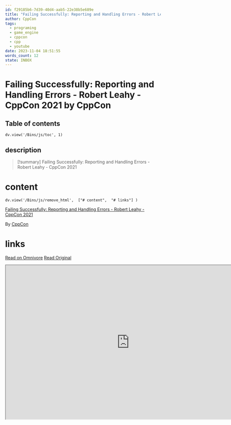 ```yaml
---
id: f29185b6-7d39-40d4-aab5-22e38b5e689e
title: "Failing Successfully: Reporting and Handling Errors - Robert Leahy - CppCon 2021"
author: CppCon
tags:
  - programing
  - game_engine
  - cppcon
  - cpp
  - youtube
date: 2023-11-04 18:51:55
words_count: 12
state: INBOX
---
```


# Failing Successfully: Reporting and Handling Errors - Robert Leahy - CppCon 2021 by CppCon
## Table of contents
```dataviewjs 
dv.view('/Bins/js/toc', 1) 
```


## description
>[!summary] 
> Failing Successfully: Reporting and Handling Errors - Robert Leahy - CppCon 2021


# content
```dataviewjs 
dv.view('/Bins/js/remove_html',  ["# content",  "# links"] ) 
```
[Failing Successfully: Reporting and Handling Errors - Robert Leahy - CppCon 2021](https://www.youtube.com/watch?v=dQaRLmM7KKk)

By [CppCon](https://www.youtube.com/@CppCon)



# links
[Read on Omnivore](https://omnivore.app/me/https-www-youtube-com-watch-v-d-qa-r-lm-m-7-k-kk-18b9b3f8d4d)
[Read Original](https://www.youtube.com/watch?v=dQaRLmM7KKk)

<iframe src="https://www.youtube.com/watch?v=dQaRLmM7KKk"  width="800" height="500"></iframe>
